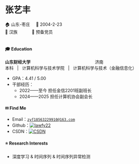 <h1>张艺丰</h1>
🏠 山东-枣庄 &nbsp; &nbsp; 📅 2004-2-23  <br>
🎡 汉族 &nbsp; &nbsp;&nbsp;&nbsp; &nbsp;&nbsp; &nbsp;&nbsp;🚩 预备党员
<br><br>

#### 🎓 Education  
**山东财经大学** &nbsp; &nbsp; &nbsp; &nbsp; &nbsp;&nbsp;&nbsp; &nbsp;&nbsp; &nbsp;&nbsp; &nbsp;&nbsp; &nbsp;&nbsp; &nbsp;&nbsp; &nbsp;&nbsp; &nbsp;&nbsp; &nbsp;&nbsp; &nbsp;&nbsp; &nbsp;&nbsp; &nbsp;&nbsp;&nbsp;&nbsp;&nbsp;&nbsp;&nbsp;&nbsp;&nbsp;&nbsp;&nbsp;济南<br>
本科 &nbsp; | &nbsp; 计算机科学与技术学院 &nbsp; | &nbsp; 计算机科学与技术（金融信息化）

- GPA：4.41 / 5.00
- 干部经历：
  - 2022——至今 担任金信2201班副班长
  - 2024——2025 担任计算机协会副会长
 
#### ✉ Find Me
- Email：<code>zyf18563229910@163.com</code>
- Github：[![Iawfy22](https://img.shields.io/badge/Iawfy22-github-blue?logo=github)](https://github.com/Iawfy22)
- CSDN：[![CSDN](https://img.shields.io/badge/Blogger-FF5722?style=for-the-badge&logo=blogger&logoColor=white)](https://blog.csdn.net/Iawfy22?spm=1000.2115.3001.5343)
#### ⭐ Research Interests  
- 深度学习 & 时间序列 & 时间序列异常检测

